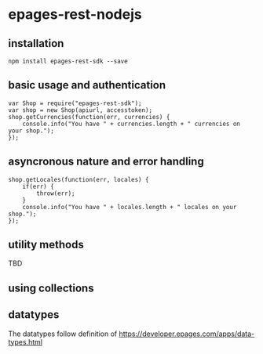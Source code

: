 # epages-rest-nodejs

## installation

```
npm install epages-rest-sdk --save
```

## basic usage and authentication

```
var Shop = require("epages-rest-sdk");
var shop = new Shop(apiurl, accesstoken);
shop.getCurrencies(function(err, currencies) {
	console.info("You have " + currencies.length + " currencies on your shop.");
});
```

## asyncronous nature and error handling

```
shop.getLocales(function(err, locales) {
	if(err) {
		throw(err);
	}
	console.info("You have " + locales.length + " locales on your shop.");
});
```

## utility methods
TBD

## using collections

## datatypes

The datatypes follow definition of https://developer.epages.com/apps/data-types.html